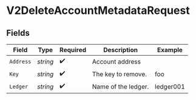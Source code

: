 # V2DeleteAccountMetadataRequest


## Fields

| Field               | Type                | Required            | Description         | Example             |
| ------------------- | ------------------- | ------------------- | ------------------- | ------------------- |
| `Address`           | *string*            | :heavy_check_mark:  | Account address     |                     |
| `Key`               | *string*            | :heavy_check_mark:  | The key to remove.  | foo                 |
| `Ledger`            | *string*            | :heavy_check_mark:  | Name of the ledger. | ledger001           |